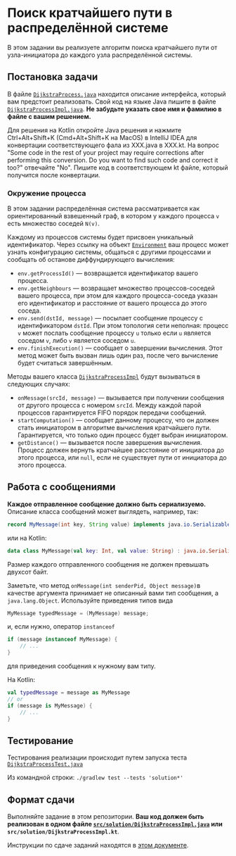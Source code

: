 # Поиск кратчайшего пути в распределённой системе

В этом задании вы реализуете алгоритм поиска кратчайшего пути от узла-инициатора до каждого узла распределённой системы.

## Постановка задачи

В файле [`DijkstraProcess.java`](src/solution/DijkstraProcess.java) находится описание интерфейса, 
который вам предстоит реализовать. Свой код на языке Java пишите в файле 
[`DijkstraProcessImpl.java`](src/solution/DijkstraProcessImpl.java).
**Не забудьте указать свое имя и фамилию в файле с вашим решением.**

Для решения на Kotlin откройте Java решения и нажмите Ctrl+Alt+Shift+K (Cmd+Alt+Shift+K на MacOS) в IntelliJ IDEA для 
конвертации соответствующего фала из XXX.java в XXX.kt. На вопрос 
"Some code in the rest of your project may require corrections after performing this conversion. 
Do you want to find such code and correct it too?" отвечайте "No". 
Пишите код в соответствующем kt файле, который получится после конвертации.

### Окружение процесса

В этом задании распределённая система рассматривается как ориентированный взвешенный граф, в котором у каждого 
процесса `v` есть множество соседей `N(v)`.

Каждому из процессов системы будет присвоен уникальный идентификатор. Через ссылку на объект
[`Environment`](src/internal/Environment.java) ваш процесс
может узнать конфигурацию системы, общаться с другими процессами и сообщать об останове диффундирующего вычисления:

* `env.getProcessId()` &mdash; возвращается идентификатор вашего процесса.
* `env.getNeighbours` &mdash; возвращает множество процессов-соседей вашего процесса, при этом для каждого 
процесса-соседа указан его идентификатор и расстояние от вашего процесса до этого соседа.
* `env.send(dstId, message)` &mdash; посылает сообщение процессу с идентификатором `dstId`. 
При этом топология сети неполная: процесс `v` может послать сообщение процессу `u` только если `u` является соседом 
`v`, либо `v` является соседом `u`.
* `env.finishExecution()` &mdash; сообщает о завершении вычисления. Этот метод может быть вызван лишь один раз, 
после чего вычисление будет считаться завершённым.

Методы вашего класса [`DijkstraProcessImpl`](src/solution/DijkstraProcessImpl.java)
будут вызываться в следующих случаях:

* `onMessage(srcId, message)` &mdash; вызывается при получении сообщения от другого процесса с номером `srcId`.
  Между каждой парой процессов гарантируется FIFO порядок передачи сообщений.
* `startComputation()` &mdash; сообщает данному процессу, что он должен стать инициатором в алгоритме вычисления 
кратчайшего пути. Гарантируется, что только один процесс будет выбран инициатором.
* `getDistance()` &mdash; вызывается после завершения вычисления. Процесс должен вернуть кратчайшее расстояние 
от инициатора до этого процесса, или `null`, если не существует пути от инициатора до этого процесса.

## Работа с сообщениями

**Каждое отправленное сообщение должно быть сериализуемо.** 
Описание класса сообщений может выглядеть, например, так:

```java
record MyMessage(int key, String value) implements java.io.Serializable {}
```

или на Kotlin:

```kotlin
data class MyMessage(val key: Int, val value: String) : java.io.Serializable
```

Размер каждого отправленного сообщения не должен превышать двухсот байт.

Заметьте, что метод `onMessage(int senderPid, Object message)`в качестве аргумента принимает не описанный
вами тип сообщения, а `java.lang.Object`. Используйте приведения типов вида

```java 
MyMessage typedMessage = (MyMessage) message;
```

и, если нужно, оператор `instanceof`

```java
if (message instanceof MyMessage) {
    // ...
}
```

для приведения сообщения к нужному вам типу.

На Kotlin:

```kotlin
val typedMessage = message as MyMessage
// or 
if (message is MyMessage) { 
    // ...
}
```

## Тестирование

Тестирования реализации происходит путем запуска теста [`DijkstraProcessTest.java`](test/solution/DijkstraProcessTest.java)

Из командной строки: `./gradlew test --tests 'solution*'`

## Формат сдачи

Выполняйте задание в этом репозитории.
**Ваш код должен быть реализован в одном файле [`src/solution/DijkstraProcessImpl.java`](src/solution/DijkstraProcessImpl.java) 
или `src/solution/DijkstraProcessImpl.kt`**.

Инструкции по сдаче заданий находятся в
[этом документе](https://docs.google.com/document/d/1kUZl08zUoprZzB2xCX89HbrTkSTAQZens6xAzu-5pvw). 
